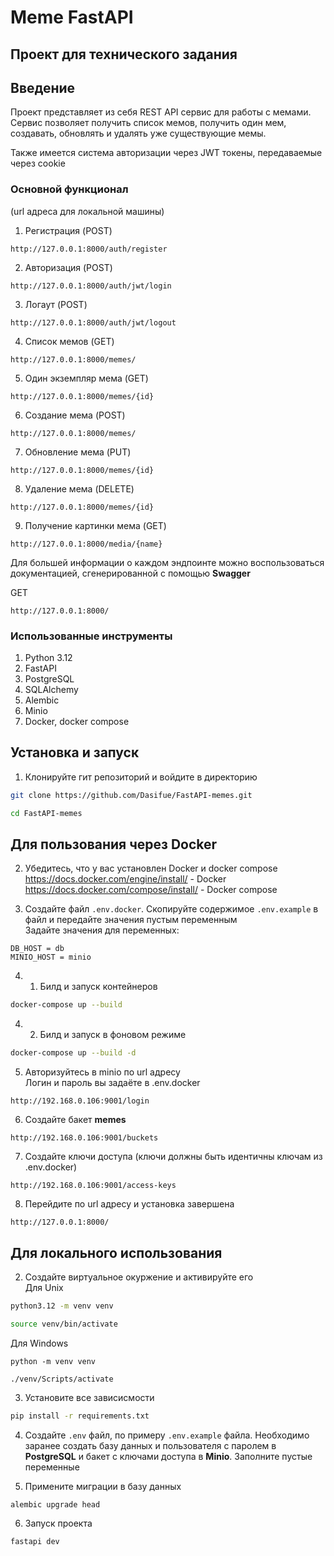 # Meme FastAPI

## Проект для технического задания
## Введение

Проект представляет из себя REST API сервис для работы с мемами. Сервис позволяет получить список мемов, получить один мем, создавать, обновлять и удалять уже существующие мемы.

Также имеется система авторизации через JWT токены, передаваемые через cookie

### Основной функционал <br>
(url адреса для локальной машины)


1. Регистрация (POST)
```
http://127.0.0.1:8000/auth/register
```

2. Авторизация (POST)
```
http://127.0.0.1:8000/auth/jwt/login
```
3. Логаут (POST)
```
http://127.0.0.1:8000/auth/jwt/logout
```
4. Список мемов (GET)
```
http://127.0.0.1:8000/memes/
```
5. Один экземпляр мема (GET)
```
http://127.0.0.1:8000/memes/{id}
```
6. Создание мема (POST)
```
http://127.0.0.1:8000/memes/
```
7. Обновление мема (PUT)
```
http://127.0.0.1:8000/memes/{id}
```
8. Удаление мема (DELETE)
```
http://127.0.0.1:8000/memes/{id}
```
9. Получение картинки мема (GET)
```
http://127.0.0.1:8000/media/{name}
```

Для большей информации о каждом эндпоинте можно воспользоваться документацией, сгенерированной с помощью **Swagger**

GET
```
http://127.0.0.1:8000/
```

### Использованные инструменты

1. Python 3.12
2. FastAPI
3. PostgreSQL
4. SQLAlchemy
5. Alembic
6. Minio
7. Docker, docker compose

## Установка и запуск

1. Клонируйте гит репозиторий и войдите в директорию
```bash
git clone https://github.com/Dasifue/FastAPI-memes.git

cd FastAPI-memes
```

## Для пользования через Docker

2. Убедитесь, что у вас установлен Docker и docker compose
https://docs.docker.com/engine/install/  - Docker
https://docs.docker.com/compose/install/ - Docker compose

3. Создайте файл ```.env.docker```. Скопируйте содержимое ```.env.example``` в файл и передайте значения пустым переменным <br>
Задайте значения для переменных:
```
DB_HOST = db
MINIO_HOST = minio
```

4. 1. Билд и запуск контейнеров
```bash
docker-compose up --build
```

4. 2. Билд и запуск в фоновом режиме
```bash
docker-compose up --build -d
```

5. Авторизуйтесь в minio по url адресу <br>
Логин и пароль вы задаёте в .env.docker
```
http://192.168.0.106:9001/login
```

6. Создайте бакет **memes**
```
http://192.168.0.106:9001/buckets
```

7. Создайте ключи доступа (ключи должны быть идентичны ключам из .env.docker)
```
http://192.168.0.106:9001/access-keys
```

8. Перейдите по url адресу и установка завершена
```
http://127.0.0.1:8000/
```

## Для локального использования

2. Создайте виртуальное окуржение и активируйте его
<br> Для Unix
```bash
python3.12 -m venv venv

source venv/bin/activate
```
Для Windows
```
python -m venv venv

./venv/Scripts/activate
```

3. Установите все зависисмости
```bash
pip install -r requirements.txt
```

4. Создайте ```.env``` файл, по примеру ```.env.example``` файла. Необходимо заранее создать базу данных и пользователя с паролем в **PostgreSQL** и бакет с ключами доступа в **Minio**. Заполните пустые переменные

5. Примените миграции в базу данных
```bash
alembic upgrade head
```

6. Запуск проекта
```bash
fastapi dev
```